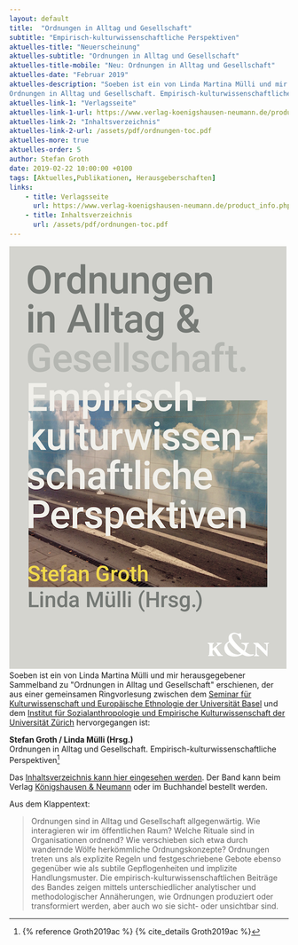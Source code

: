 ```yaml
---
layout: default
title:  "Ordnungen in Alltag und Gesellschaft"
subtitle: "Empirisch-kulturwissenschaftliche Perspektiven"
aktuelles-title: "Neuerscheinung"
aktuelles-subtitle: "Ordnungen in Alltag und Gesellschaft"
aktuelles-title-mobile: "Neu: Ordnungen in Alltag und Gesellschaft"
aktuelles-date: "Februar 2019"
aktuelles-description: "Soeben ist ein von Linda Martina Mülli und mir herausgegebener Sammelband erschienen: Stefan Groth / Linda Mülli (Hrsg.): 
Ordnungen in Alltag und Gesellschaft. Empirisch-kulturwissenschaftliche Perspektiven. Würzburg: Königshausen und Neumann."
aktuelles-link-1: "Verlagsseite"
aktuelles-link-1-url: https://www.verlag-koenigshausen-neumann.de/product_info.php/info/p9012_Ordnung-in-Alltag-und-Gesellschaft--Empirisch-kulturwissenschaftliche-Perspektiven.html
aktuelles-link-2: "Inhaltsverzeichnis"
aktuelles-link-2-url: /assets/pdf/ordnungen-toc.pdf
aktuelles-more: true
aktuelles-order: 5
author: Stefan Groth
date: 2019-02-22 10:00:00 +0100
tags: [Aktuelles,Publikationen, Herausgeberschaften]
links:
    - title: Verlagsseite
      url: https://www.verlag-koenigshausen-neumann.de/product_info.php/info/p9012_Ordnung-in-Alltag-und-Gesellschaft--Empirisch-kulturwissenschaftliche-Perspektiven.html
    - title: Inhaltsverzeichnis
      url: /assets/pdf/ordnungen-toc.pdf
---
```

![Cover Ordnungen](/assets/img/ordnungen-book.png "Cover Ordnungen")
Soeben ist ein von Linda Martina Mülli und mir herausgegebener Sammelband zu "Ordnungen in Alltag und Gesellschaft" erschienen, der aus einer gemeinsamen Ringvorlesung zwischen dem [Seminar für Kulturwissenschaft und Europäische Ethnologie der Universität Basel](https://kulturwissenschaft.philhist.unibas.ch/de/home/) und dem [Institut für Sozialanthropologie und Empirische Kulturwissenschaft der Universität Zürich](https://www.isek.uzh.ch/de/populärekulturen.html) hervorgegangen ist:

**Stefan Groth / Linda Mülli (Hrsg.)**  
Ordnungen in Alltag und Gesellschaft. Empirisch-kulturwissenschaftliche Perspektiven[^1]

Das [Inhaltsverzeichnis kann hier eingesehen werden](/assets/pdf/ordnungen-toc.pdf). Der Band kann beim Verlag [Königshausen & Neumann](https://www.verlag-koenigshausen-neumann.de/product_info.php/info/p9012_Ordnung-in-Alltag-und-Gesellschaft--Empirisch-kulturwissenschaftliche-Perspektiven.html) oder im Buchhandel bestellt werden.

Aus dem Klappentext:

> Ordnungen sind in Alltag und Gesellschaft allgegenwärtig. Wie interagieren wir im öffentlichen Raum? Welche Rituale sind in Organisationen ordnend? Wie verschieben sich etwa durch wandernde Wölfe herkömmliche Ordnungskonzepte? Ordnungen treten uns als explizite Regeln und festgeschriebene Gebote ebenso gegenüber wie als subtile Gepflogenheiten und implizite Handlungsmuster. Die empirisch-kulturwissenschaftlichen Beiträge des Bandes zeigen mittels unterschiedlicher analytischer und methodologischer Annäherungen, wie Ordnungen produziert oder transformiert werden, aber auch wo sie sicht- oder unsichtbar sind. 

[^1]: {% reference Groth2019ac %} {% cite_details Groth2019ac %}
